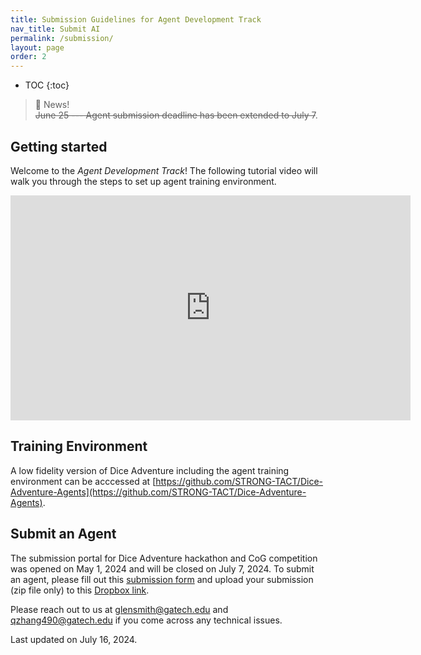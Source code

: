 ```yaml
---
title: Submission Guidelines for Agent Development Track
nav_title: Submit AI
permalink: /submission/
layout: page
order: 2
---
```


* TOC
{:toc}

> 📢 News! <br>
> ~~June 25 --- Agent submission deadline has been extended to July 7~~.

## Getting started

Welcome to the *Agent Development Track*! The following tutorial video will walk you through the steps to set up agent training environment.

<!-- TODO: need a new tutorial that shows testing in local build-->

<iframe width="640" height="360" src="https://www.youtube.com/embed/v28wHsi7jyo?si=8WERkqug7L2UlC_l" title="YouTube video player" frameborder="0" allow="accelerometer; autoplay; clipboard-write; encrypted-media; gyroscope; picture-in-picture; web-share" referrerpolicy="strict-origin-when-cross-origin" allowfullscreen></iframe>

## Training Environment
A low fidelity version of Dice Adventure including the agent training environment can be acccessed at [https://github.com/STRONG-TACT/Dice-Adventure-Agents](https://github.com/STRONG-TACT/Dice-Adventure-Agents).

## Submit an Agent

<!-- add submission portal -->
The submission portal for Dice Adventure hackathon and CoG competition was opened on May 1, 2024 and will be closed on July 7, 2024. To submit an agent, please fill out this [submission form](https://gatech.co1.qualtrics.com/jfe/form/SV_6Qd51ZHWarDyzu6) and upload your submission (zip file only) to this [Dropbox link](https://www.dropbox.com/request/5Fnu21FIHgVk9pnTmxId).

Please reach out to us at [glensmith@gatech.edu](mailto:glensmith@gatech.edu) and [qzhang490@gatech.edu](mailto:qzhang490@gatech.edu) if you come across any technical issues.

Last updated on July 16, 2024.
